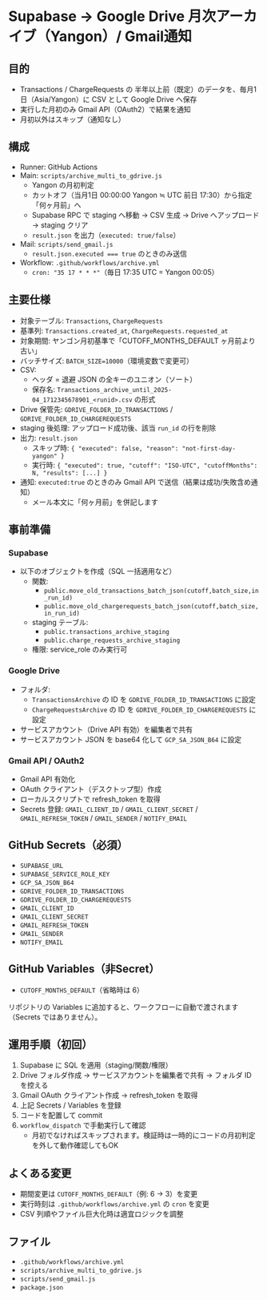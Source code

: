 # Supabase → Google Drive 月次アーカイブ（Yangon）/ Gmail通知

## 目的
- Transactions / ChargeRequests の 半年以上前（既定）のデータを、毎月1日（Asia/Yangon）に CSV として Google Drive へ保存
- 実行した月初のみ Gmail API（OAuth2）で結果を通知
- 月初以外はスキップ（通知なし）

## 構成
- Runner: GitHub Actions
- Main: `scripts/archive_multi_to_gdrive.js`
  - Yangon の月初判定
  - カットオフ（当月1日 00:00:00 Yangon ≒ UTC 前日 17:30）から指定「何ヶ月前」へ
  - Supabase RPC で staging へ移動 → CSV 生成 → Drive へアップロード → staging クリア
  - `result.json` を出力（`executed: true/false`）
- Mail: `scripts/send_gmail.js`
  - `result.json.executed === true` のときのみ送信
- Workflow: `.github/workflows/archive.yml`
  - `cron: "35 17 * * *"`（毎日 17:35 UTC = Yangon 00:05）

## 主要仕様
- 対象テーブル: `Transactions`, `ChargeRequests`
- 基準列: `Transactions.created_at`, `ChargeRequests.requested_at`
- 対象期間: ヤンゴン月初基準で「CUTOFF_MONTHS_DEFAULT ヶ月前より古い」
- バッチサイズ: `BATCH_SIZE=10000`（環境変数で変更可）
- CSV:
  - ヘッダ = 退避 JSON の全キーのユニオン（ソート）
  - 保存名: `Transactions_archive_until_2025-04_1712345678901_<runid>.csv` の形式
- Drive 保管先: `GDRIVE_FOLDER_ID_TRANSACTIONS` / `GDRIVE_FOLDER_ID_CHARGEREQUESTS`
- staging 後処理: アップロード成功後、該当 `run_id` の行を削除
- 出力: `result.json`
  - スキップ時: `{ "executed": false, "reason": "not-first-day-yangon" }`
  - 実行時: `{ "executed": true, "cutoff": "ISO-UTC", "cutoffMonths": N, "results": [...] }`
- 通知: `executed:true` のときのみ Gmail API で送信（結果は成功/失敗含め通知）
  - メール本文に「何ヶ月前」を併記します

## 事前準備

### Supabase
- 以下のオブジェクトを作成（SQL 一括適用など）
  - 関数:
    - `public.move_old_transactions_batch_json(cutoff,batch_size,in_run_id)`
    - `public.move_old_chargerequests_batch_json(cutoff,batch_size,in_run_id)`
  - staging テーブル:
    - `public.transactions_archive_staging`
    - `public.charge_requests_archive_staging`
  - 権限: service_role のみ実行可

### Google Drive
- フォルダ:
  - `TransactionsArchive` の ID を `GDRIVE_FOLDER_ID_TRANSACTIONS` に設定
  - `ChargeRequestsArchive` の ID を `GDRIVE_FOLDER_ID_CHARGEREQUESTS` に設定
- サービスアカウント（Drive API 有効）を編集者で共有
- サービスアカウント JSON を base64 化して `GCP_SA_JSON_B64` に設定

### Gmail API / OAuth2
- Gmail API 有効化
- OAuth クライアント（デスクトップ型）作成
- ローカルスクリプトで refresh_token を取得
- Secrets 登録: `GMAIL_CLIENT_ID` / `GMAIL_CLIENT_SECRET` / `GMAIL_REFRESH_TOKEN` / `GMAIL_SENDER` / `NOTIFY_EMAIL`

## GitHub Secrets（必須）
- `SUPABASE_URL`
- `SUPABASE_SERVICE_ROLE_KEY`
- `GCP_SA_JSON_B64`
- `GDRIVE_FOLDER_ID_TRANSACTIONS`
- `GDRIVE_FOLDER_ID_CHARGEREQUESTS`
- `GMAIL_CLIENT_ID`
- `GMAIL_CLIENT_SECRET`
- `GMAIL_REFRESH_TOKEN`
- `GMAIL_SENDER`
- `NOTIFY_EMAIL`

## GitHub Variables（非Secret）
- `CUTOFF_MONTHS_DEFAULT`（省略時は 6）

リポジトリの Variables に追加すると、ワークフローに自動で渡されます（Secrets ではありません）。

## 運用手順（初回）
1. Supabase に SQL を適用（staging/関数/権限）
2. Drive フォルダ作成 → サービスアカウントを編集者で共有 → フォルダ ID を控える
3. Gmail OAuth クライアント作成 → refresh_token を取得
4. 上記 Secrets / Variables を登録
5. コードを配置して commit
6. `workflow_dispatch` で手動実行して確認
   - 月初でなければスキップされます。検証時は一時的にコードの月初判定を外して動作確認してもOK

## よくある変更
- 期間変更は `CUTOFF_MONTHS_DEFAULT`（例: 6 → 3）を変更
- 実行時刻は `.github/workflows/archive.yml` の `cron` を変更
- CSV 列順やファイル巨大化時は適宜ロジックを調整

## ファイル
- `.github/workflows/archive.yml`
- `scripts/archive_multi_to_gdrive.js`
- `scripts/send_gmail.js`
- `package.json`

